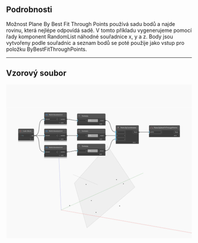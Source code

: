 ## Podrobnosti
Možnost Plane By Best Fit Through Points používá sadu bodů a najde rovinu, která nejlépe odpovídá sadě. V tomto příkladu vygenerujeme pomocí řady komponent RandomList náhodné souřadnice x, y a z. Body jsou vytvořeny podle souřadnic a seznam bodů se poté použije jako vstup pro položku ByBestFitThroughPoints.
___
## Vzorový soubor

![ByBestFitThroughPoints](./Autodesk.DesignScript.Geometry.Plane.ByBestFitThroughPoints_img.jpg)

